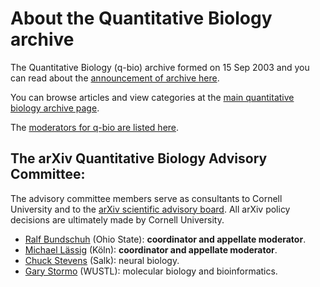 # About the Quantitative Biology archive

The Quantitative Biology (q-bio) archive formed on 15 Sep 2003 and you can read about the [announcement of archive here](/new/q-bio_announce.md).

You can browse articles and view categories at the [main quantitative biology archive page](https://arxiv.org/archive/q-bio).

The [moderators for q-bio are listed here](https://arxiv.org/moderators#q-bio#q-bio).

<span id="AdvisoryCommittee"></span>

## The arXiv Quantitative Biology Advisory Committee:

The advisory committee members serve as consultants to Cornell University and to the [arXiv scientific advisory board](/about/people/scientific_ad_board.md). All arXiv policy decisions are ultimately made by Cornell University.

*   [Ralf Bundschuh](http://bioserv.mps.ohio-state.edu/~rbund/) (Ohio State): **coordinator and appellate moderator**.
*   [Michael Lässig](http://www.thp.Uni-Koeln.DE/~lassig/) (Köln): **coordinator and appellate moderator**.
*   [Chuck Stevens](http://www.salk.edu/faculty/stevens.html) (Salk): neural biology.
*   [Gary Stormo](http://ural.wustl.edu/stormo.html) (WUSTL): molecular biology and bioinformatics.
